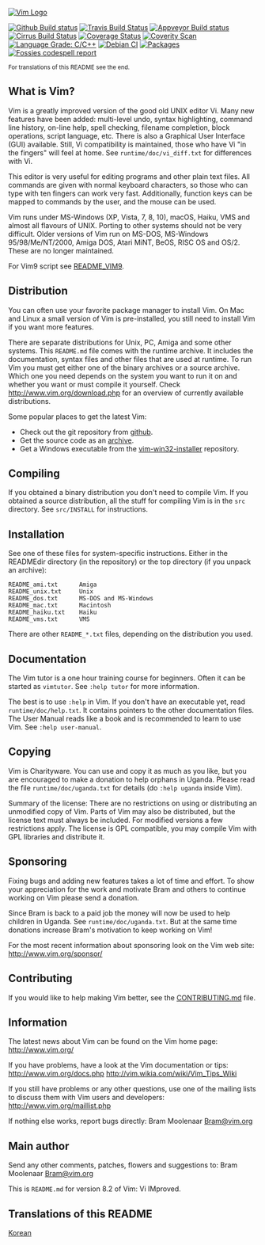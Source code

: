 [![Vim Logo][vim-logo]][vim-official]

[![Github Build status][github-ci-badge]][github-ci-link] [![Travis Build Status][travis-badge]][travis-link] [![Appveyor Build status][appveyor-badge]][appveyor-link] [![Cirrus Build Status][cirrus-badge]][cirrus-link] [![Coverage Status][codecov-badge]][codecov-link] [![Coverity Scan][coverity-badge]][coverity-link] [![Language Grade: C/C++][grade-badge]][grade-link] [![Debian CI][debian-badge]][debian-link] [![Packages][repology-badge]][repology-link] [![Fossies codespell report][fossies-badge]][fossies-link]

<sub>For translations of this README see the end.</sub>


## What is Vim? ##

Vim is a greatly improved version of the good old UNIX editor Vi.  Many new
features have been added: multi-level undo, syntax highlighting, command line
history, on-line help, spell checking, filename completion, block operations,
script language, etc.  There is also a Graphical User Interface (GUI)
available.  Still, Vi compatibility is maintained, those who have Vi "in the
fingers" will feel at home.  See `runtime/doc/vi_diff.txt` for differences with
Vi.

This editor is very useful for editing programs and other plain text files.
All commands are given with normal keyboard characters, so those who can type
with ten fingers can work very fast.  Additionally, function keys can be
mapped to commands by the user, and the mouse can be used.

Vim runs under MS-Windows (XP, Vista, 7, 8, 10), macOS, Haiku, VMS and almost
all flavours of UNIX.  Porting to other systems should not be very difficult.
Older versions of Vim run on MS-DOS, MS-Windows 95/98/Me/NT/2000, Amiga DOS,
Atari MiNT, BeOS, RISC OS and OS/2.  These are no longer maintained.

For Vim9 script see [README_VIM9](README_VIM9.md).

## Distribution ##

You can often use your favorite package manager to install Vim.  On Mac and
Linux a small version of Vim is pre-installed, you still need to install Vim
if you want more features.

There are separate distributions for Unix, PC, Amiga and some other systems.
This `README.md` file comes with the runtime archive.  It includes the
documentation, syntax files and other files that are used at runtime.  To run
Vim you must get either one of the binary archives or a source archive.
Which one you need depends on the system you want to run it on and whether you
want or must compile it yourself.  Check http://www.vim.org/download.php for
an overview of currently available distributions.

Some popular places to get the latest Vim:
* Check out the git repository from [github][vim-repos].
* Get the source code as an [archive][vim-releases].
* Get a Windows executable from the
[vim-win32-installer][vim-win32-installer] repository.



## Compiling ##

If you obtained a binary distribution you don't need to compile Vim.  If you
obtained a source distribution, all the stuff for compiling Vim is in the
`src` directory.  See `src/INSTALL` for instructions.


## Installation ##

See one of these files for system-specific instructions.  Either in the
READMEdir directory (in the repository) or the top directory (if you unpack an
archive):

	README_ami.txt		Amiga
	README_unix.txt		Unix
	README_dos.txt		MS-DOS and MS-Windows
	README_mac.txt		Macintosh
	README_haiku.txt	Haiku
	README_vms.txt		VMS

There are other `README_*.txt` files, depending on the distribution you used.


## Documentation ##

The Vim tutor is a one hour training course for beginners.  Often it can be
started as `vimtutor`.  See `:help tutor` for more information.

The best is to use `:help` in Vim.  If you don't have an executable yet, read
`runtime/doc/help.txt`.  It contains pointers to the other documentation
files.  The User Manual reads like a book and is recommended to learn to use
Vim.  See `:help user-manual`.


## Copying ##

Vim is Charityware.  You can use and copy it as much as you like, but you are
encouraged to make a donation to help orphans in Uganda.  Please read the file
`runtime/doc/uganda.txt` for details (do `:help uganda` inside Vim).

Summary of the license: There are no restrictions on using or distributing an
unmodified copy of Vim.  Parts of Vim may also be distributed, but the license
text must always be included.  For modified versions a few restrictions apply.
The license is GPL compatible, you may compile Vim with GPL libraries and
distribute it.


## Sponsoring ##

Fixing bugs and adding new features takes a lot of time and effort.  To show
your appreciation for the work and motivate Bram and others to continue
working on Vim please send a donation.

Since Bram is back to a paid job the money will now be used to help children
in Uganda.  See `runtime/doc/uganda.txt`.  But at the same time donations
increase Bram's motivation to keep working on Vim!

For the most recent information about sponsoring look on the Vim web site:
	http://www.vim.org/sponsor/


## Contributing ##

If you would like to help making Vim better, see the [CONTRIBUTING.md](CONTRIBUTING.md) file.


## Information ##

The latest news about Vim can be found on the Vim home page:
	http://www.vim.org/

If you have problems, have a look at the Vim documentation or tips:
	http://www.vim.org/docs.php
	http://vim.wikia.com/wiki/Vim_Tips_Wiki

If you still have problems or any other questions, use one of the mailing
lists to discuss them with Vim users and developers:
	http://www.vim.org/maillist.php

If nothing else works, report bugs directly:
	Bram Moolenaar <Bram@vim.org>


## Main author ##

Send any other comments, patches, flowers and suggestions to:
	Bram Moolenaar <Bram@vim.org>


This is `README.md` for version 8.2 of Vim: Vi IMproved.


## Translations of this README ##

[Korean](https://github.com/cjw1359/opensource/blob/master/Vim/README_ko.md)


[vim-official]: https://www.vim.org
[vim-logo]: runtime/vimlogo.gif
[vim-repos]: https://github.com/vim/vim
[vim-releases]: https://github.com/vim/vim/releases
[vim-win32-installer]: https://github.com/vim/vim-win32-installer/releases
[github-ci-badge]: https://github.com/vim/vim/workflows/GitHub%20CI/badge.svg
[github-ci-link]: https://github.com/vim/vim/actions?query=workflow%3A%22GitHub+CI%22
[travis-badge]: https://travis-ci.com/vim/vim.svg?branch=master
[travis-link]: https://travis-ci.com/github/vim/vim
[appveyor-badge]: https://ci.appveyor.com/api/projects/status/o2qht2kjm02sgghk?svg=true
[appveyor-link]: https://ci.appveyor.com/project/chrisbra/vim
[cirrus-badge]: https://api.cirrus-ci.com/github/vim/vim.svg
[cirrus-link]: https://cirrus-ci.com/github/vim/vim
[codecov-badge]: https://codecov.io/gh/vim/vim/coverage.svg?branch=master
[codecov-link]: https://codecov.io/gh/vim/vim?branch=master
[coverity-badge]: https://scan.coverity.com/projects/241/badge.svg
[coverity-link]: https://scan.coverity.com/projects/vim
[grade-badge]: https://img.shields.io/lgtm/grade/cpp/g/vim/vim.svg?logo=lgtm&logoWidth=18
[grade-link]: https://lgtm.com/projects/g/vim/vim/context:cpp
[debian-badge]: https://badges.debian.net/badges/debian/testing/vim/version.svg
[debian-link]: https://buildd.debian.org/vim
[repology-badge]: https://repology.org/badge/tiny-repos/vim.svg
[repology-link]: https://repology.org/metapackage/vim
[fossies-badge]: https://fossies.org/linux/test/vim-master.tar.gz/codespell.svg
[fossies-link]: https://fossies.org/linux/test/vim-master.tar.gz/codespell.html
